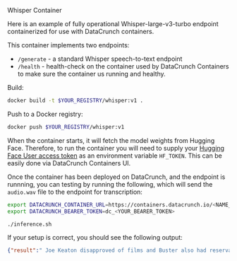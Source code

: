 Whisper Container

Here is an example of fully operational Whisper-large-v3-turbo endpoint containerized for use with DataCrunch containers.

This container implements two endpoints:

* `/generate` - a standard Whisper speech-to-text endpoint
* `/health` - health-check on the container used by DataCrunch Containers to make sure the container us running and healthy.

Build:

```bash
docker build -t $YOUR_REGISTRY/whisper:v1 .
```

Push to a Docker registry:
```bash
docker push $YOUR_REGISTRY/whisper:v1
```

When the container starts, it will fetch the model weights from Hugging Face. Therefore, to run the container you will need to supply your [Hugging Face User access token](https://huggingface.co/docs/hub/en/security-tokens) as an environment variable `HF_TOKEN`. This can be easily done via DataCrunch Containers UI.

Once the container has been deployed on DataCrunch, and the endpoint is runnning, you can testing by running the following, which will send the `audio.wav` file to the endpoint for transcription:

```bash
export DATACRUNCH_CONTAINER_URL=https://containers.datacrunch.io/<NAME_OF_YOUR_DEPLOYMENT>
export DATACRUNCH_BEARER_TOKEN=dc_<YOUR_BEARER_TOKEN>

./inference.sh
```

If your setup is correct, you should see the following output:
```json
{"result":" Joe Keaton disapproved of films and Buster also had reservations about the medium."}
```